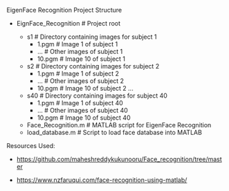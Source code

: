 EigenFace Recognition Project Structure

- EignFace_Recognition      # Project root

    - s1                    # Directory containing images for subject 1
        - 1.pgm             # Image 1 of subject 1
        - ...               # Other images of subject 1
        - 10.pgm            # Image 10 of subject 1
    - s2                    # Directory containing images for subject 2
        - 1.pgm             # Image 1 of subject 2
        - ...               # Other images of subject 2
        - 10.pgm            # Image 10 of subject 2
    ...
    - s40                   # Directory containing images for subject 40
        - 1.pgm             # Image 1 of subject 40
        - ...               # Other images of subject 40
        - 10.pgm            # Image 10 of subject 40
    - Face_Recognition.m    # MATLAB script for EigenFace Recognition
    - load_database.m       # Script to load face database into MATLAB


Resources Used:

* https://github.com/maheshreddykukunooru/Face_recognition/tree/master

* https://www.nzfaruqui.com/face-recognition-using-matlab/
